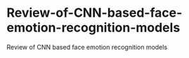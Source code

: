 # Review-of-CNN-based-face-emotion-recognition-models
Review of CNN based face emotion recognition models
